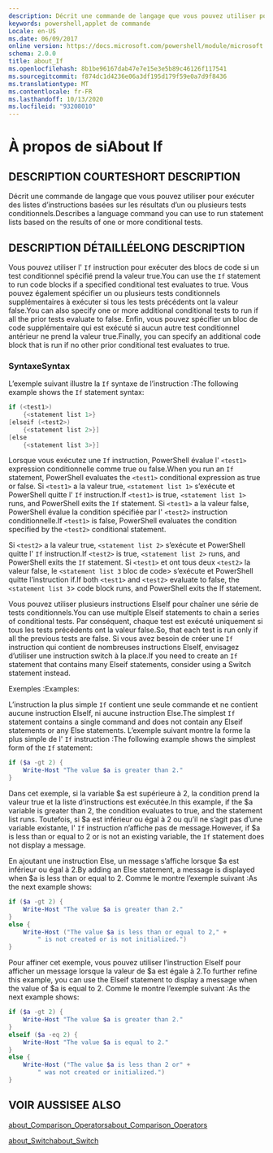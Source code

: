 ```yaml
---
description: Décrit une commande de langage que vous pouvez utiliser pour exécuter des listes d’instructions basées sur les résultats d’un ou plusieurs tests conditionnels.
keywords: powershell,applet de commande
Locale: en-US
ms.date: 06/09/2017
online version: https://docs.microsoft.com/powershell/module/microsoft.powershell.core/about/about_if?view=powershell-5.1&WT.mc_id=ps-gethelp
schema: 2.0.0
title: about_If
ms.openlocfilehash: 8b1be96167dab47e7e15e3e5b89c46126f117541
ms.sourcegitcommit: f874dc1d4236e06a3df195d179f59e0a7d9f8436
ms.translationtype: MT
ms.contentlocale: fr-FR
ms.lasthandoff: 10/13/2020
ms.locfileid: "93208010"
---
```

# <a name="about-if"></a><span data-ttu-id="1f637-104">À propos de si</span><span class="sxs-lookup"><span data-stu-id="1f637-104">About If</span></span>

## <a name="short-description"></a><span data-ttu-id="1f637-105">DESCRIPTION COURTE</span><span class="sxs-lookup"><span data-stu-id="1f637-105">SHORT DESCRIPTION</span></span>
<span data-ttu-id="1f637-106">Décrit une commande de langage que vous pouvez utiliser pour exécuter des listes d’instructions basées sur les résultats d’un ou plusieurs tests conditionnels.</span><span class="sxs-lookup"><span data-stu-id="1f637-106">Describes a language command you can use to run statement lists based on the results of one or more conditional tests.</span></span>

## <a name="long-description"></a><span data-ttu-id="1f637-107">DESCRIPTION DÉTAILLÉE</span><span class="sxs-lookup"><span data-stu-id="1f637-107">LONG DESCRIPTION</span></span>
<span data-ttu-id="1f637-108">Vous pouvez utiliser l' `If` instruction pour exécuter des blocs de code si un test conditionnel spécifié prend la valeur true.</span><span class="sxs-lookup"><span data-stu-id="1f637-108">You can use the `If` statement to run code blocks if a specified conditional test evaluates to true.</span></span> <span data-ttu-id="1f637-109">Vous pouvez également spécifier un ou plusieurs tests conditionnels supplémentaires à exécuter si tous les tests précédents ont la valeur false.</span><span class="sxs-lookup"><span data-stu-id="1f637-109">You can also specify one or more additional conditional tests to run if all the prior tests evaluate to false.</span></span> <span data-ttu-id="1f637-110">Enfin, vous pouvez spécifier un bloc de code supplémentaire qui est exécuté si aucun autre test conditionnel antérieur ne prend la valeur true.</span><span class="sxs-lookup"><span data-stu-id="1f637-110">Finally, you can specify an additional code block that is run if no other prior conditional test evaluates to true.</span></span>

### <a name="syntax"></a><span data-ttu-id="1f637-111">Syntaxe</span><span class="sxs-lookup"><span data-stu-id="1f637-111">Syntax</span></span>

<span data-ttu-id="1f637-112">L’exemple suivant illustre la `If` syntaxe de l’instruction :</span><span class="sxs-lookup"><span data-stu-id="1f637-112">The following example shows the `If` statement syntax:</span></span>

```powershell
if (<test1>)
    {<statement list 1>}
[elseif (<test2>)
    {<statement list 2>}]
[else
    {<statement list 3>}]
```

<span data-ttu-id="1f637-113">Lorsque vous exécutez une `If` instruction, PowerShell évalue l' `<test1>` expression conditionnelle comme true ou false.</span><span class="sxs-lookup"><span data-stu-id="1f637-113">When you run an `If` statement, PowerShell evaluates the `<test1>` conditional expression as true or false.</span></span> <span data-ttu-id="1f637-114">Si `<test1>` a la valeur true, `<statement list 1>` s’exécute et PowerShell quitte l' `If` instruction.</span><span class="sxs-lookup"><span data-stu-id="1f637-114">If `<test1>` is true, `<statement list 1>` runs, and PowerShell exits the `If` statement.</span></span> <span data-ttu-id="1f637-115">Si `<test1>` a la valeur false, PowerShell évalue la condition spécifiée par l' `<test2>` instruction conditionnelle.</span><span class="sxs-lookup"><span data-stu-id="1f637-115">If `<test1>` is false, PowerShell evaluates the condition specified by the `<test2>` conditional statement.</span></span>

<span data-ttu-id="1f637-116">Si `<test2>` a la valeur true, `<statement list 2>` s’exécute et PowerShell quitte l' `If` instruction.</span><span class="sxs-lookup"><span data-stu-id="1f637-116">If `<test2>` is true, `<statement list 2>` runs, and PowerShell exits the `If` statement.</span></span> <span data-ttu-id="1f637-117">Si `<test1>` et ont tous deux `<test2>` la valeur false, le `<statement list 3` bloc de code> s’exécute et PowerShell quitte l’instruction if.</span><span class="sxs-lookup"><span data-stu-id="1f637-117">If both `<test1>` and `<test2>` evaluate to false, the `<statement list 3`> code block runs, and PowerShell exits the If statement.</span></span>

<span data-ttu-id="1f637-118">Vous pouvez utiliser plusieurs instructions ElseIf pour chaîner une série de tests conditionnels.</span><span class="sxs-lookup"><span data-stu-id="1f637-118">You can use multiple Elseif statements to chain a series of conditional tests.</span></span> <span data-ttu-id="1f637-119">Par conséquent, chaque test est exécuté uniquement si tous les tests précédents ont la valeur false.</span><span class="sxs-lookup"><span data-stu-id="1f637-119">So, that each test is run only if all the previous tests are false.</span></span>
<span data-ttu-id="1f637-120">Si vous avez besoin de créer une `If` instruction qui contient de nombreuses instructions ElseIf, envisagez d’utiliser une instruction switch à la place.</span><span class="sxs-lookup"><span data-stu-id="1f637-120">If you need to create an `If` statement that contains many Elseif statements, consider using a Switch statement instead.</span></span>

<span data-ttu-id="1f637-121">Exemples :</span><span class="sxs-lookup"><span data-stu-id="1f637-121">Examples:</span></span>

<span data-ttu-id="1f637-122">L’instruction la plus simple `If` contient une seule commande et ne contient aucune instruction ElseIf, ni aucune instruction Else.</span><span class="sxs-lookup"><span data-stu-id="1f637-122">The simplest `If` statement contains a single command and does not contain any Elseif statements or any Else statements.</span></span> <span data-ttu-id="1f637-123">L’exemple suivant montre la forme la plus simple de l' `If` instruction :</span><span class="sxs-lookup"><span data-stu-id="1f637-123">The following example shows the simplest form of the `If` statement:</span></span>

```powershell
if ($a -gt 2) {
    Write-Host "The value $a is greater than 2."
}
```

<span data-ttu-id="1f637-124">Dans cet exemple, si la variable $a est supérieure à 2, la condition prend la valeur true et la liste d’instructions est exécutée.</span><span class="sxs-lookup"><span data-stu-id="1f637-124">In this example, if the $a variable is greater than 2, the condition evaluates to true, and the statement list runs.</span></span> <span data-ttu-id="1f637-125">Toutefois, si $a est inférieur ou égal à 2 ou qu’il ne s’agit pas d’une variable existante, l' `If` instruction n’affiche pas de message.</span><span class="sxs-lookup"><span data-stu-id="1f637-125">However, if $a is less than or equal to 2 or is not an existing variable, the `If` statement does not display a message.</span></span>

<span data-ttu-id="1f637-126">En ajoutant une instruction Else, un message s’affiche lorsque $a est inférieur ou égal à 2.</span><span class="sxs-lookup"><span data-stu-id="1f637-126">By adding an Else statement, a message is displayed when $a is less than or equal to 2.</span></span> <span data-ttu-id="1f637-127">Comme le montre l’exemple suivant :</span><span class="sxs-lookup"><span data-stu-id="1f637-127">As the next example shows:</span></span>

```powershell
if ($a -gt 2) {
    Write-Host "The value $a is greater than 2."
}
else {
    Write-Host ("The value $a is less than or equal to 2," +
        " is not created or is not initialized.")
}
```

<span data-ttu-id="1f637-128">Pour affiner cet exemple, vous pouvez utiliser l’instruction ElseIf pour afficher un message lorsque la valeur de $a est égale à 2.</span><span class="sxs-lookup"><span data-stu-id="1f637-128">To further refine this example, you can use the Elseif statement to display a message when the value of $a is equal to 2.</span></span> <span data-ttu-id="1f637-129">Comme le montre l’exemple suivant :</span><span class="sxs-lookup"><span data-stu-id="1f637-129">As the next example shows:</span></span>

```powershell
if ($a -gt 2) {
    Write-Host "The value $a is greater than 2."
}
elseif ($a -eq 2) {
    Write-Host "The value $a is equal to 2."
}
else {
    Write-Host ("The value $a is less than 2 or" +
        " was not created or initialized.")
}
```

## <a name="see-also"></a><span data-ttu-id="1f637-130">VOIR AUSSI</span><span class="sxs-lookup"><span data-stu-id="1f637-130">SEE ALSO</span></span>

[<span data-ttu-id="1f637-131">about_Comparison_Operators</span><span class="sxs-lookup"><span data-stu-id="1f637-131">about_Comparison_Operators</span></span>](about_Comparison_Operators.md)

[<span data-ttu-id="1f637-132">about_Switch</span><span class="sxs-lookup"><span data-stu-id="1f637-132">about_Switch</span></span>](about_Switch.md)
